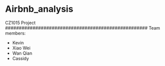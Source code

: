 # Airbnb_analysis
CZ1015 Project 
####################################################
Team members:
- Kevin
- Xiao Wei
- Wan Qian
- Cassidy 

